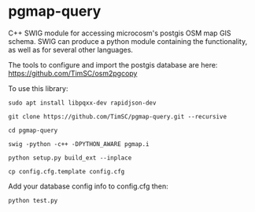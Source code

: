 pgmap-query
===========

C++ SWIG module for accessing microcosm's postgis OSM map GIS schema. SWIG can produce a python module containing the functionality, as well as for several other languages.

The tools to configure and import the postgis database are here: https://github.com/TimSC/osm2pgcopy

To use this library:

	sudo apt install libpqxx-dev rapidjson-dev

	git clone https://github.com/TimSC/pgmap-query.git --recursive

	cd pgmap-query

	swig -python -c++ -DPYTHON_AWARE pgmap.i

	python setup.py build_ext --inplace

	cp config.cfg.template config.cfg

Add your database config info to config.cfg then:

	python test.py


